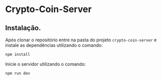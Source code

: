 # Crypto-Coin-Server

## Instalação.

Após clonar o repositório entre na pasta do projeto `crypto-coin-server` e instale as dependências utilizando o comando:

```sh
npm install
```

Inicie o servidor utilizando o comando:

```sh
npm run dev
```
